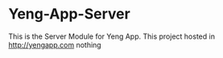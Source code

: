 # Yeng-App-Server
This is the Server Module for Yeng App.
This project hosted in http://yengapp.com
nothing